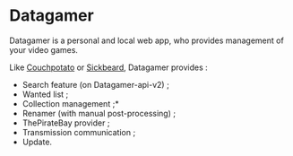 # Datagamer

Datagamer is a personal and local web app, who provides management of your video games.

Like <a href="https://couchpota.to/">Couchpotato</a> or <a href="http://sickbeard.com/">Sickbeard</a>, Datagamer provides :
* Search feature (on Datagamer-api-v2) ;
* Wanted list ;
* Collection management ;* 
* Renamer (with manual post-processing) ;
* ThePirateBay provider ;
* Transmission communication ;
* Update.
